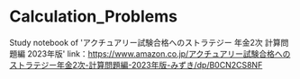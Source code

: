 # Calculation_Problems
Study notebook of 'アクチュアリー試験合格へのストラテジー 年金2次 計算問題編 2023年版'
link：https://www.amazon.co.jp/アクチュアリー試験合格へのストラテジー年金2次-計算問題編-2023年版-みずき/dp/B0CN2CS8NF
